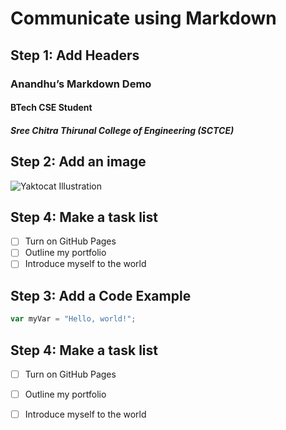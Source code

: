 # Communicate using Markdown  

## Step 1: Add Headers  
### Anandhu’s Markdown Demo  
#### BTech CSE Student  
##### Sree Chitra Thirunal College of Engineering (SCTCE)

## Step 2: Add an image  
![Yaktocat Illustration](https://octodex.github.com/images/yaktocat.png)
## Step 4: Make a task list

- [ ] Turn on GitHub Pages
- [ ] Outline my portfolio
- [ ] Introduce myself to the world

## Step 3: Add a Code Example

```javascript
var myVar = "Hello, world!";
```
## Step 4: Make a task list

- [ ] Turn on GitHub Pages
- [ ] Outline my portfolio
- [ ] Introduce myself to the world


